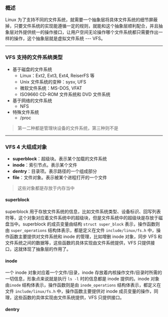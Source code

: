 ### 概述

Linux 为了支持不同的文件系统，就需要一个抽象层将具体文件系统的细节屏蔽掉，只要文件系统的实现能遵循一定的规则，就能和这个抽象层顺利配合，并且抽象层对外提供统一的操作接口，让用户空间无论操作哪个文件系统都只需要作出一样的操作，这个抽象层就是虚拟文件系统 --- VFS。

---

### VFS 支持的文件系统类型

- 基于磁盘的文件系统
  - Linux：Ext2, Ext3, Ext4, ReiserFS 等
  - Unix 文件系统的变种：sysv, UFS
  - 微软文件系统：MS-DOS, VFAT
  - ISO9660 CD-ROM 文件系统和 DVD 文件系统
- 基于网络的文件系统
  - NFS
- 特殊文件系统
  - /proc

> 第一二种都是管理块设备的文件系统，第三种则不是

---

### VFS 4 大组成对象

- **superblock**：超级块。表示某个加载的文件系统
- **inode**：索引节点。表示某个文件
- **dentry**：目录项。表示路径的一个组成部分
- **file**：文件对象。表示被某个进程打开的一个文件

> 这些对象都是存放于内存当中

#### superblock

superblock 用于存放文件系统的信息，比如文件系统类型、设备标识、回写列表符等，这个对象对应着文件系统中的超级块，但是文件系统中的超级块是存放于磁盘当中。superblock 的成员变量由结构 `struct super_block` 表示，操作函数则由 `super_operations` 结构体表示，都是定义在文件 `include/linux/fs.h` 中，操作函数主要提供对文件系统和 inode 的管理，比如增删 inode 对象，同步 VFS 和文件系统之间的数据等，这些函数的具体实现由文件系统提供，VFS 只提供接口，这就体现了抽象层的作用了。

#### inode

一个 inode 对象对应着一个文件/目录，inode 存放着内核操作文件/目录时所需的一切信息，形象点来说就是执行 `ls -l` 时的信息都是 inode 提供的。inode 对象由`inode` 结构体表示，操作函数则是由 `inode_operations` 结构体表示，都定义在文件 `include/linux/fs.h` 中，操作函数主要提供对 inode 成员变量的操作，同理，这些函数的具体实现由文件系统提供，VFS 只提供接口。

#### dentry

